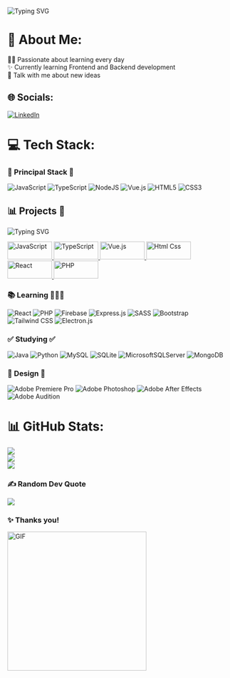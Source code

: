 ![Typing SVG](https://readme-typing-svg.herokuapp.com/?color=02D9F7FF&size=35&center=true&vCenter=true&width=1000&font=Sacramento&lines=👋+Welcome!+👋;I'm+Adan!;Junior+Developer)

# 💫 About Me:

👨‍💻 Passionate about learning every day<br>✨ Currently learning Frontend and Backend development<br>💬 Talk with me about new ideas

## 🌐 Socials:

[![LinkedIn](https://img.shields.io/badge/LinkedIn-%230077B5.svg?logo=linkedin&logoColor=white)](https://es.linkedin.com/in/adan-perez-rodriguez-6b6756256)

# 💻 Tech Stack:

### 🔰 Principal Stack 🔰

![JavaScript](https://img.shields.io/badge/javascript-%23323330.svg?style=flat&logo=javascript&logoColor=%23F7DF1E)
![TypeScript](https://img.shields.io/badge/typescript-%23007ACC.svg?style=flat&logo=typescript&logoColor=white)
![NodeJS](https://img.shields.io/badge/node.js-6DA55F?style=flat&logo=node.js&logoColor=white)
![Vue.js](https://img.shields.io/badge/vuejs-%2335495e.svg?style=flat&logo=vuedotjs&logoColor=%234FC08D)
![HTML5](https://img.shields.io/badge/html5-%23E34F26.svg?style=flat&logo=html5&logoColor=white)
![CSS3](https://img.shields.io/badge/css3-%231572B6.svg?style=flat&logo=css3&logoColor=white)

## 📊 Projects 🎴
   
![Typing SVG](https://readme-typing-svg.herokuapp.com/?color=02D9F7FF&size=35&center=true&vCenter=true&width=1000&font=Oxygen&lines=Click+the+Banners!)
    
  <a href="https://github.com/stars/Adan-Perez/lists/javascript" margin="10px">
    <img src="https://img.shields.io/badge/javascript-%23323330.svg?style=flat&logo=javascript&logoColor=%23F7DF1E" alt="JavaScript" width="100" height="40">
  </a>

  <a href="https://github.com/stars/Adan-Perez/lists/typescript"  margin="10px">
    <img src="https://img.shields.io/badge/typescript-%23007ACC.svg?style=flat&logo=typescript&logoColor=white" alt="TypeScript" width="100" height="40">
  </a>

  <a href="https://github.com/stars/Adan-Perez/lists/vue-js" margin="10px">
    <img src="https://img.shields.io/badge/vuejs-%2335495e.svg?style=flat&logo=vuedotjs&logoColor=%234FC08D" alt="Vue.js" width="100" height="40">
  </a>

   <a href="https://github.com/stars/Adan-Perez/lists/html-css" margin="10px">
    <img src="https://img.shields.io/badge/html5-%23E34F26.svg?style=flat&logo=html5&logoColor=white" alt="Html Css" width="100" height="40">
  </a>
  
   <a href="https://github.com/stars/Adan-Perez/lists/react" margin="10px">
    <img src="https://img.shields.io/badge/react-%2320232a.svg?style=flat&logo=react&logoColor=%2361DAFB" alt="React" width="100" height="40">
  </a>

 <a href="https://github.com/stars/Adan-Perez/lists/php" margin="10px">
    <img src="https://img.shields.io/badge/php-%23777BB4.svg?style=flat&logo=php&logoColor=white" alt="PHP" width="100" height="40">
  </a>
  
### 📚 Learning 👨🏻‍💻

![React](https://img.shields.io/badge/react-%2320232a.svg?style=flat&logo=react&logoColor=%2361DAFB)
![PHP](https://img.shields.io/badge/php-%23777BB4.svg?style=flat&logo=php&logoColor=white)
![Firebase](https://img.shields.io/badge/firebase-%23039BE5.svg?style=flat&logo=firebase)
![Express.js](https://img.shields.io/badge/express.js-%23404d59.svg?style=flat&logo=express&logoColor=%2361DAFB)
![SASS](https://img.shields.io/badge/Sass-CC6699?style=flat&logo=sass&logoColor=white)
![Bootstrap](https://img.shields.io/badge/bootstrap-%23563D7C.svg?style=flat&logo=bootstrap&logoColor=white)
![Tailwind CSS](https://img.shields.io/badge/Tailwind_CSS-38B2AC?style=flat&logo=tailwind-css&logoColor=white)
![Electron.js](https://img.shields.io/badge/Electron-191970?style=flat&logo=Electron&logoColor=white)

### ✅ Studying ✅

![Java](https://img.shields.io/badge/Java-ED8B00?style=flat&logo=openjdk&logoColor=white)
![Python](https://img.shields.io/badge/python-3670A0?style=flat&logo=python&logoColor=ffdd54)
![MySQL](https://img.shields.io/badge/mysql-%2300f.svg?style=flat&logo=mysql&logoColor=white)
![SQLite](https://img.shields.io/badge/sqlite-%2307405e.svg?style=flat&logo=sqlite&logoColor=white)
![MicrosoftSQLServer](https://img.shields.io/badge/Microsoft%20SQL%20Sever-CC2927?style=flat&logo=microsoft%20sql%20server&logoColor=white)
![MongoDB](https://img.shields.io/badge/MongoDB-4EA94B?style=flat&logo=mongodb&logoColor=white)

### 💠 Design 💠

![Adobe Premiere Pro](https://img.shields.io/badge/Adobe%20Premiere%20Pro-9999FF.svg?style=flat&logo=Adobe%20Premiere%20Pro&logoColor=white)
![Adobe Photoshop](https://img.shields.io/badge/Adobe%20Photoshop-31A8FF?style=flat&logo=Adobe%20Photoshop&logoColor=white)
![Adobe After Effects](https://img.shields.io/badge/Adobe%20After%20Effects-9999FF.svg?style=flat&logo=Adobe%20After%20Effects&logoColor=white)
![Adobe Audition](https://img.shields.io/badge/Adobe%20Audition-9999FF.svg?style=flat&logo=Adobe%20Audition&logoColor=white)

# 📊 GitHub Stats:

![](https://github-readme-stats.vercel.app/api/top-langs/?username=Adan-Perez&theme=radical&hide_border=false&include_all_commits=false&count_private=true&layout=compact&langs_count=8)<br/>
![](https://github-readme-stats.vercel.app/api?username=Adan-Perez&theme=tokyonight&hide_border=false&include_all_commits=false&count_private=true&show_icons=true)<br/>
![](https://github-readme-streak-stats.herokuapp.com/?user=Adan-Perez&theme=tokyonight&hide_border=false)<br/>

### ✍️ Random Dev Quote

![](https://quotes-github-readme.vercel.app/api?type=horizontal&theme=tokyonight)

### ✨ Thanks you!

<img src="https://media.tenor.com/YcRLyel0MgcAAAAC/mikey-tokyo-revengers-tokyo-revengers.gif" width="312px" alt="GIF" height="auto" />

<!-- Proudly created with GPRM ( https://gprm.itsvg.in ) -->
